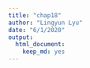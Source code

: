 ```yaml
---
title: "chap18"
author: "Lingyun Lyu"
date: "6/1/2020"
output: 
  html_document: 
    keep_md: yes
---
```



